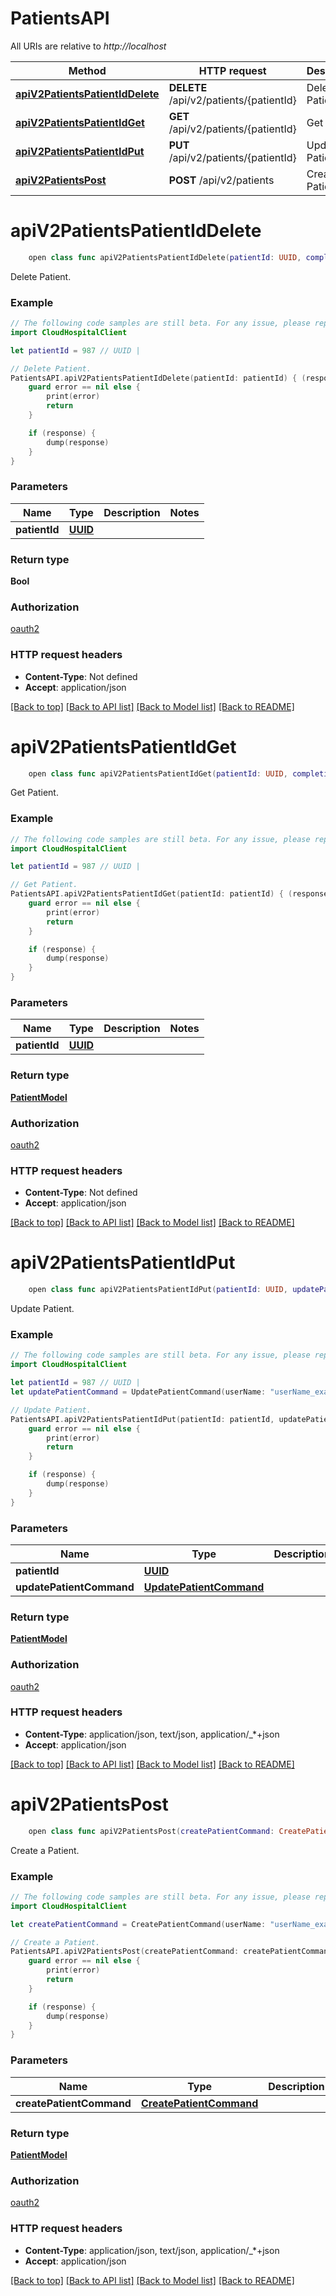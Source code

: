 # PatientsAPI

All URIs are relative to *http://localhost*

Method | HTTP request | Description
------------- | ------------- | -------------
[**apiV2PatientsPatientIdDelete**](PatientsAPI.md#apiv2patientspatientiddelete) | **DELETE** /api/v2/patients/{patientId} | Delete Patient.
[**apiV2PatientsPatientIdGet**](PatientsAPI.md#apiv2patientspatientidget) | **GET** /api/v2/patients/{patientId} | Get Patient.
[**apiV2PatientsPatientIdPut**](PatientsAPI.md#apiv2patientspatientidput) | **PUT** /api/v2/patients/{patientId} | Update Patient.
[**apiV2PatientsPost**](PatientsAPI.md#apiv2patientspost) | **POST** /api/v2/patients | Create a Patient.


# **apiV2PatientsPatientIdDelete**
```swift
    open class func apiV2PatientsPatientIdDelete(patientId: UUID, completion: @escaping (_ data: Bool?, _ error: Error?) -> Void)
```

Delete Patient.

### Example 
```swift
// The following code samples are still beta. For any issue, please report via http://github.com/OpenAPITools/openapi-generator/issues/new
import CloudHospitalClient

let patientId = 987 // UUID | 

// Delete Patient.
PatientsAPI.apiV2PatientsPatientIdDelete(patientId: patientId) { (response, error) in
    guard error == nil else {
        print(error)
        return
    }

    if (response) {
        dump(response)
    }
}
```

### Parameters

Name | Type | Description  | Notes
------------- | ------------- | ------------- | -------------
 **patientId** | [**UUID**](.md) |  | 

### Return type

**Bool**

### Authorization

[oauth2](../README.md#oauth2)

### HTTP request headers

 - **Content-Type**: Not defined
 - **Accept**: application/json

[[Back to top]](#) [[Back to API list]](../README.md#documentation-for-api-endpoints) [[Back to Model list]](../README.md#documentation-for-models) [[Back to README]](../README.md)

# **apiV2PatientsPatientIdGet**
```swift
    open class func apiV2PatientsPatientIdGet(patientId: UUID, completion: @escaping (_ data: PatientModel?, _ error: Error?) -> Void)
```

Get Patient.

### Example 
```swift
// The following code samples are still beta. For any issue, please report via http://github.com/OpenAPITools/openapi-generator/issues/new
import CloudHospitalClient

let patientId = 987 // UUID | 

// Get Patient.
PatientsAPI.apiV2PatientsPatientIdGet(patientId: patientId) { (response, error) in
    guard error == nil else {
        print(error)
        return
    }

    if (response) {
        dump(response)
    }
}
```

### Parameters

Name | Type | Description  | Notes
------------- | ------------- | ------------- | -------------
 **patientId** | [**UUID**](.md) |  | 

### Return type

[**PatientModel**](PatientModel.md)

### Authorization

[oauth2](../README.md#oauth2)

### HTTP request headers

 - **Content-Type**: Not defined
 - **Accept**: application/json

[[Back to top]](#) [[Back to API list]](../README.md#documentation-for-api-endpoints) [[Back to Model list]](../README.md#documentation-for-models) [[Back to README]](../README.md)

# **apiV2PatientsPatientIdPut**
```swift
    open class func apiV2PatientsPatientIdPut(patientId: UUID, updatePatientCommand: UpdatePatientCommand? = nil, completion: @escaping (_ data: PatientModel?, _ error: Error?) -> Void)
```

Update Patient.

### Example 
```swift
// The following code samples are still beta. For any issue, please report via http://github.com/OpenAPITools/openapi-generator/issues/new
import CloudHospitalClient

let patientId = 987 // UUID | 
let updatePatientCommand = UpdatePatientCommand(userName: "userName_example", email: "email_example", firstName: "firstName_example", lastName: "lastName_example", phone: "phone_example", photo: "photo_example", photoThumbnail: "photoThumbnail_example", gender: Gender(), dateOfBirth: Date(), timeZone: "timeZone_example") // UpdatePatientCommand |  (optional)

// Update Patient.
PatientsAPI.apiV2PatientsPatientIdPut(patientId: patientId, updatePatientCommand: updatePatientCommand) { (response, error) in
    guard error == nil else {
        print(error)
        return
    }

    if (response) {
        dump(response)
    }
}
```

### Parameters

Name | Type | Description  | Notes
------------- | ------------- | ------------- | -------------
 **patientId** | [**UUID**](.md) |  | 
 **updatePatientCommand** | [**UpdatePatientCommand**](UpdatePatientCommand.md) |  | [optional] 

### Return type

[**PatientModel**](PatientModel.md)

### Authorization

[oauth2](../README.md#oauth2)

### HTTP request headers

 - **Content-Type**: application/json, text/json, application/_*+json
 - **Accept**: application/json

[[Back to top]](#) [[Back to API list]](../README.md#documentation-for-api-endpoints) [[Back to Model list]](../README.md#documentation-for-models) [[Back to README]](../README.md)

# **apiV2PatientsPost**
```swift
    open class func apiV2PatientsPost(createPatientCommand: CreatePatientCommand? = nil, completion: @escaping (_ data: PatientModel?, _ error: Error?) -> Void)
```

Create a Patient.

### Example 
```swift
// The following code samples are still beta. For any issue, please report via http://github.com/OpenAPITools/openapi-generator/issues/new
import CloudHospitalClient

let createPatientCommand = CreatePatientCommand(userName: "userName_example", email: "email_example", firstName: "firstName_example", lastName: "lastName_example", phone: "phone_example", photo: "photo_example", photoThumbnail: "photoThumbnail_example", gender: Gender(), dateOfBirth: Date(), timeZone: "timeZone_example") // CreatePatientCommand |  (optional)

// Create a Patient.
PatientsAPI.apiV2PatientsPost(createPatientCommand: createPatientCommand) { (response, error) in
    guard error == nil else {
        print(error)
        return
    }

    if (response) {
        dump(response)
    }
}
```

### Parameters

Name | Type | Description  | Notes
------------- | ------------- | ------------- | -------------
 **createPatientCommand** | [**CreatePatientCommand**](CreatePatientCommand.md) |  | [optional] 

### Return type

[**PatientModel**](PatientModel.md)

### Authorization

[oauth2](../README.md#oauth2)

### HTTP request headers

 - **Content-Type**: application/json, text/json, application/_*+json
 - **Accept**: application/json

[[Back to top]](#) [[Back to API list]](../README.md#documentation-for-api-endpoints) [[Back to Model list]](../README.md#documentation-for-models) [[Back to README]](../README.md)

